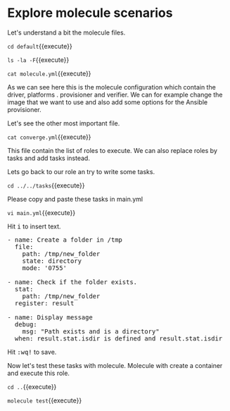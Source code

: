 # Explore molecule scenarios

Let's understand a bit the molecule files.

`cd default`{{execute}}

`ls -la -F`{{execute}}

`cat molecule.yml`{{execute}}

As we can see here this is the molecule configuration which contain the driver, platforms . provisioner and verifier. We can for example change the image that we want to use and also add some options for the Ansible provisioner.

Let's see the other most important file.

`cat converge.yml`{{execute}}

This file contain the list of roles to execute. We can also replace roles by tasks and add tasks instead.

Lets go back to our role an try to write some tasks.

`cd ../../tasks`{{execute}}

Please copy and paste these tasks in main.yml

`vi main.yml`{{execute}}

Hit <kbd>i</kbd> to insert text.

<pre class="file" data-target="clipboard">
- name: Create a folder in /tmp
  file:
    path: /tmp/new_folder
    state: directory
    mode: '0755'

- name: Check if the folder exists.
  stat:
    path: /tmp/new_folder
  register: result
 
- name: Display message
  debug:
    msg: "Path exists and is a directory"
  when: result.stat.isdir is defined and result.stat.isdir
</pre>

Hit <kbd>:wq!</kbd> to save.

Now let's test these tasks with molecule. Molecule with create a container and execute this role.

`cd ..`{{execute}}

`molecule test`{{execute}}
